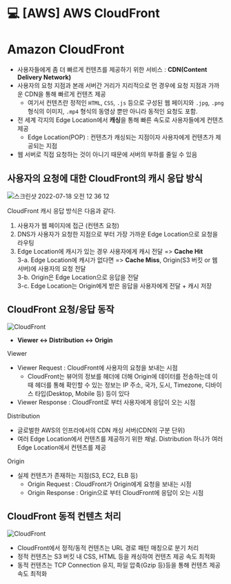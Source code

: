 💻 [AWS] AWS CloudFront
====================
# Amazon CloudFront
* 사용자들에게 좀 더 빠르게 컨텐츠를 제공하기 위한 서비스 : **CDN(Content Delivery Network)**
* 사용자의 요청 지점과 본래 서버간 거리가 지리적으로 먼 경우에 요청 지점과 가까운 CDN을 통해 빠르게 컨텐츠 제공 
  * 여기서 컨텐츠란 정적인 `HTML`, `CSS`, `.js` 등으로 구성된 웹 페이지와 `.jpg`, `.png` 형식의 이미지, `.mp4` 형식의 동영상 뿐만 아니라 동적인 요청도 포함.
* 전 세계 각지의 Edge Location에서 **캐싱**을 통해 빠른 속도로 사용자들에게 컨텐츠 제공
  * Edge Location(POP) : 컨텐츠가 캐싱되는 지점이자 사용자에게 컨텐츠가 제공되는 지점
* 웹 서버로 직접 요청하는 것이 아니기 때문에 서버의 부하를 줄일 수 있음

## 사용자의 요청에 대한 CloudFront의 캐시 응답 방식
![스크린샷 2022-07-18 오전 12 36 12](https://user-images.githubusercontent.com/57285121/179405715-f26481fc-7f51-4ded-a3ff-988732951b0a.png)

CloudFront 캐시 응답 방식은 다음과 같다.

1. 사용자가 웹 페이지에 접근 (컨텐츠 요청)
2. DNS가 사용자가 요청한 지점으로 부터 가장 가까운 Edge Location으로 요청을 라우팅
3. Edge Location에 캐시가 있는 경우 사용자에게 캐시 전달 => **Cache Hit**   
  3-a. Edge Location에 캐시가 없다면 => **Cache Miss**, Origin(S3 버킷 or 웹 서버)에 사용자의 요청 전달   
  3-b. Origin은 Edge Location으로 응답을 전달   
  3-c. Edge Location는 Origin에게 받은 응답을 사용자에게 전달 + 캐시 저장

## CloudFront 요청/응답 동작
![CloudFront](https://user-images.githubusercontent.com/57285121/197563147-00c99569-86d4-44eb-a796-3e7052f866ec.jpg)

* **Viewer ↔️ Distribution ↔️ Origin**

Viewer
  * Viewer Request : CloudFront에 사용자의 요청을 보내는 시점
    * CloudFront는 뷰어의 정보를 헤더에 더해 Origin에 데이터를 전송하는데 이 때 헤더를 통해 확인할 수 있는 정보는 IP 주소, 국가, 도시, Timezone, 디바이스 타입(Desktop, Mobile 등) 등이 있다 
  * Viewer Response : CloudFront로 부터 사용자에게 응답이 오는 시점

Distribution
* 글로벌한 AWS의 인프라에서의 CDN 캐싱 서버(CDN의 구분 단위)
* 여러 Edge Location에서 컨텐츠를 제공하기 위한 채널. Distribution 하나가 여러 Edge Location에서 컨텐츠를 제공

Origin
  * 실제 컨텐츠가 존재하는 지점(S3, EC2, ELB 등)
    * Origin Request : CloudFront가 Origin에게 요청을 보내는 시점
    * Origin Response : Origin으로 부터 CloudFront에 응답이 오는 시점


## CloudFront 동적 컨텐츠 처리
![CloudFront](https://user-images.githubusercontent.com/57285121/180594680-d88161ba-13a0-4558-a797-d0d60c07d3bc.jpg)

* CloudFront에서 정적/동적 컨텐츠는 URL 경로 패턴 매칭으로 분기 처리
* 정적 컨텐츠는 S3 버킷 내 CSS, HTML 등을 캐싱하여 컨텐츠 제공 속도 최적화 
* 동적 컨텐츠는 TCP Connection 유지, 파일 압축(Gzip 등)등을 통해 컨텐츠 제공 속도 최적화